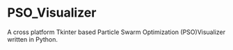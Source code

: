 # PSO_Visualizer
A cross platform Tkinter based Particle Swarm Optimization (PSO)Visualizer written in Python.
